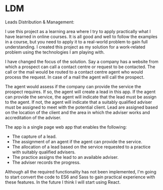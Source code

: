 # LDM
Leads Distribution &amp; Management:

I use this project as a learning area where I try to apply practically what I have learned in online courses. It is all good and well to follow the examples in a course, but you need to apply it to a real-world problem to gain full understanding. I created this project as my solution for a work-related problem using the technologies I am playing with.

I have changed the focus of the solution. Say a company has a website from which a prospect can call a contact centre or request to be contacted. The call or the mail would be routed to a contact centre agent who would process the request. In case of a mail the agent will call the prospect.

The agent would assess if the company can provide the service the prospect requires. If so, the agent will create a lead in this app. If the agent can provide the service, the agent will indicate that the lead must be assign to the agent. If not, the agent will indicate that a suitably qualified adviser must be assigned to meet with the potential client. Lead are assigned based on the location of the client and the area in which the adviser works and accreditation of the adviser.

The app is a single page web app that enables the following:
  - The capture of a lead.
  - The assignment of an agent if the agent can provide the service.
  - The allocation of a lead based on the service requested to a practice with suitably qualified advisers.
  - The practice assigns the lead to an available adviser.
  - The adviser records the progress.

Although all the required functionality has not been implemented, I'm going to start convert the code to ES6 and Sass to gain practical experience with these features. In the future I think I will start using React.

